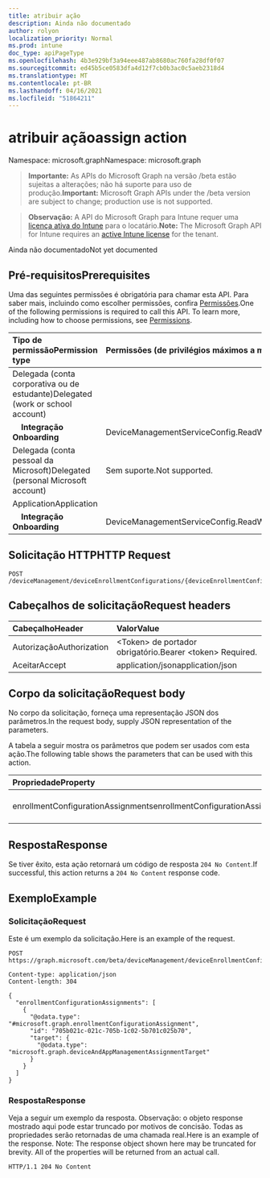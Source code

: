 ```yaml
---
title: atribuir ação
description: Ainda não documentado
author: rolyon
localization_priority: Normal
ms.prod: intune
doc_type: apiPageType
ms.openlocfilehash: 4b3e929bf3a94eee487ab8680ac760fa28df0f07
ms.sourcegitcommit: ed45b5ce0583dfa4d12f7cb0b3ac0c5aeb2318d4
ms.translationtype: MT
ms.contentlocale: pt-BR
ms.lasthandoff: 04/16/2021
ms.locfileid: "51864211"
---
```

# <a name="assign-action"></a><span data-ttu-id="29b4d-103">atribuir ação</span><span class="sxs-lookup"><span data-stu-id="29b4d-103">assign action</span></span>

<span data-ttu-id="29b4d-104">Namespace: microsoft.graph</span><span class="sxs-lookup"><span data-stu-id="29b4d-104">Namespace: microsoft.graph</span></span>

> <span data-ttu-id="29b4d-105">**Importante:** As APIs do Microsoft Graph na versão /beta estão sujeitas a alterações; não há suporte para uso de produção.</span><span class="sxs-lookup"><span data-stu-id="29b4d-105">**Important:** Microsoft Graph APIs under the /beta version are subject to change; production use is not supported.</span></span>

> <span data-ttu-id="29b4d-106">**Observação:** A API do Microsoft Graph para Intune requer uma [licença ativa do Intune](https://go.microsoft.com/fwlink/?linkid=839381) para o locatário.</span><span class="sxs-lookup"><span data-stu-id="29b4d-106">**Note:** The Microsoft Graph API for Intune requires an [active Intune license](https://go.microsoft.com/fwlink/?linkid=839381) for the tenant.</span></span>

<span data-ttu-id="29b4d-107">Ainda não documentado</span><span class="sxs-lookup"><span data-stu-id="29b4d-107">Not yet documented</span></span>

## <a name="prerequisites"></a><span data-ttu-id="29b4d-108">Pré-requisitos</span><span class="sxs-lookup"><span data-stu-id="29b4d-108">Prerequisites</span></span>
<span data-ttu-id="29b4d-p101">Uma das seguintes permissões é obrigatória para chamar esta API. Para saber mais, incluindo como escolher permissões, confira [Permissões](/graph/permissions-reference).</span><span class="sxs-lookup"><span data-stu-id="29b4d-p101">One of the following permissions is required to call this API. To learn more, including how to choose permissions, see [Permissions](/graph/permissions-reference).</span></span>

|<span data-ttu-id="29b4d-111">Tipo de permissão</span><span class="sxs-lookup"><span data-stu-id="29b4d-111">Permission type</span></span>|<span data-ttu-id="29b4d-112">Permissões (de privilégios máximos a mínimos)</span><span class="sxs-lookup"><span data-stu-id="29b4d-112">Permissions (from most to least privileged)</span></span>|
|:---|:---|
|<span data-ttu-id="29b4d-113">Delegada (conta corporativa ou de estudante)</span><span class="sxs-lookup"><span data-stu-id="29b4d-113">Delegated (work or school account)</span></span>||
| <span data-ttu-id="29b4d-114">&nbsp; &nbsp; **Integração**</span><span class="sxs-lookup"><span data-stu-id="29b4d-114">&nbsp; &nbsp; **Onboarding**</span></span> | <span data-ttu-id="29b4d-115">DeviceManagementServiceConfig.ReadWrite.All</span><span class="sxs-lookup"><span data-stu-id="29b4d-115">DeviceManagementServiceConfig.ReadWrite.All</span></span>|
|<span data-ttu-id="29b4d-116">Delegada (conta pessoal da Microsoft)</span><span class="sxs-lookup"><span data-stu-id="29b4d-116">Delegated (personal Microsoft account)</span></span>|<span data-ttu-id="29b4d-117">Sem suporte.</span><span class="sxs-lookup"><span data-stu-id="29b4d-117">Not supported.</span></span>|
|<span data-ttu-id="29b4d-118">Application</span><span class="sxs-lookup"><span data-stu-id="29b4d-118">Application</span></span>||
| <span data-ttu-id="29b4d-119">&nbsp; &nbsp; **Integração**</span><span class="sxs-lookup"><span data-stu-id="29b4d-119">&nbsp; &nbsp; **Onboarding**</span></span> | <span data-ttu-id="29b4d-120">DeviceManagementServiceConfig.ReadWrite.All</span><span class="sxs-lookup"><span data-stu-id="29b4d-120">DeviceManagementServiceConfig.ReadWrite.All</span></span>|

## <a name="http-request"></a><span data-ttu-id="29b4d-121">Solicitação HTTP</span><span class="sxs-lookup"><span data-stu-id="29b4d-121">HTTP Request</span></span>
<!-- {
  "blockType": "ignored"
}
-->
``` http
POST /deviceManagement/deviceEnrollmentConfigurations/{deviceEnrollmentConfigurationId}/assign
```

## <a name="request-headers"></a><span data-ttu-id="29b4d-122">Cabeçalhos de solicitação</span><span class="sxs-lookup"><span data-stu-id="29b4d-122">Request headers</span></span>
|<span data-ttu-id="29b4d-123">Cabeçalho</span><span class="sxs-lookup"><span data-stu-id="29b4d-123">Header</span></span>|<span data-ttu-id="29b4d-124">Valor</span><span class="sxs-lookup"><span data-stu-id="29b4d-124">Value</span></span>|
|:---|:---|
|<span data-ttu-id="29b4d-125">Autorização</span><span class="sxs-lookup"><span data-stu-id="29b4d-125">Authorization</span></span>|<span data-ttu-id="29b4d-126">&lt;Token&gt; de portador obrigatório.</span><span class="sxs-lookup"><span data-stu-id="29b4d-126">Bearer &lt;token&gt; Required.</span></span>|
|<span data-ttu-id="29b4d-127">Aceitar</span><span class="sxs-lookup"><span data-stu-id="29b4d-127">Accept</span></span>|<span data-ttu-id="29b4d-128">application/json</span><span class="sxs-lookup"><span data-stu-id="29b4d-128">application/json</span></span>|

## <a name="request-body"></a><span data-ttu-id="29b4d-129">Corpo da solicitação</span><span class="sxs-lookup"><span data-stu-id="29b4d-129">Request body</span></span>
<span data-ttu-id="29b4d-130">No corpo da solicitação, forneça uma representação JSON dos parâmetros.</span><span class="sxs-lookup"><span data-stu-id="29b4d-130">In the request body, supply JSON representation of the parameters.</span></span>

<span data-ttu-id="29b4d-131">A tabela a seguir mostra os parâmetros que podem ser usados com esta ação.</span><span class="sxs-lookup"><span data-stu-id="29b4d-131">The following table shows the parameters that can be used with this action.</span></span>

|<span data-ttu-id="29b4d-132">Propriedade</span><span class="sxs-lookup"><span data-stu-id="29b4d-132">Property</span></span>|<span data-ttu-id="29b4d-133">Tipo</span><span class="sxs-lookup"><span data-stu-id="29b4d-133">Type</span></span>|<span data-ttu-id="29b4d-134">Descrição</span><span class="sxs-lookup"><span data-stu-id="29b4d-134">Description</span></span>|
|:---|:---|:---|
|<span data-ttu-id="29b4d-135">enrollmentConfigurationAssignments</span><span class="sxs-lookup"><span data-stu-id="29b4d-135">enrollmentConfigurationAssignments</span></span>|<span data-ttu-id="29b4d-136">Conjunto [enrollmentConfigurationAssignment](../resources/intune-onboarding-enrollmentconfigurationassignment.md)</span><span class="sxs-lookup"><span data-stu-id="29b4d-136">[enrollmentConfigurationAssignment](../resources/intune-onboarding-enrollmentconfigurationassignment.md) collection</span></span>|<span data-ttu-id="29b4d-137">Ainda não documentado</span><span class="sxs-lookup"><span data-stu-id="29b4d-137">Not yet documented</span></span>|



## <a name="response"></a><span data-ttu-id="29b4d-138">Resposta</span><span class="sxs-lookup"><span data-stu-id="29b4d-138">Response</span></span>
<span data-ttu-id="29b4d-139">Se tiver êxito, esta ação retornará um código de resposta `204 No Content`.</span><span class="sxs-lookup"><span data-stu-id="29b4d-139">If successful, this action returns a `204 No Content` response code.</span></span>

## <a name="example"></a><span data-ttu-id="29b4d-140">Exemplo</span><span class="sxs-lookup"><span data-stu-id="29b4d-140">Example</span></span>

### <a name="request"></a><span data-ttu-id="29b4d-141">Solicitação</span><span class="sxs-lookup"><span data-stu-id="29b4d-141">Request</span></span>
<span data-ttu-id="29b4d-142">Este é um exemplo da solicitação.</span><span class="sxs-lookup"><span data-stu-id="29b4d-142">Here is an example of the request.</span></span>
``` http
POST https://graph.microsoft.com/beta/deviceManagement/deviceEnrollmentConfigurations/{deviceEnrollmentConfigurationId}/assign

Content-type: application/json
Content-length: 304

{
  "enrollmentConfigurationAssignments": [
    {
      "@odata.type": "#microsoft.graph.enrollmentConfigurationAssignment",
      "id": "705b021c-021c-705b-1c02-5b701c025b70",
      "target": {
        "@odata.type": "microsoft.graph.deviceAndAppManagementAssignmentTarget"
      }
    }
  ]
}
```

### <a name="response"></a><span data-ttu-id="29b4d-143">Resposta</span><span class="sxs-lookup"><span data-stu-id="29b4d-143">Response</span></span>
<span data-ttu-id="29b4d-p102">Veja a seguir um exemplo da resposta. Observação: o objeto response mostrado aqui pode estar truncado por motivos de concisão. Todas as propriedades serão retornadas de uma chamada real.</span><span class="sxs-lookup"><span data-stu-id="29b4d-p102">Here is an example of the response. Note: The response object shown here may be truncated for brevity. All of the properties will be returned from an actual call.</span></span>
``` http
HTTP/1.1 204 No Content
```







